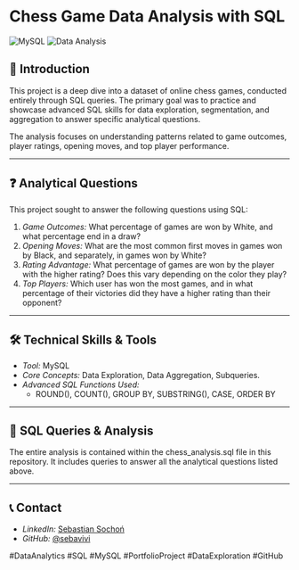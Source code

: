 # Chess Game Data Analysis with SQL

![MySQL](https://img.shields.io/badge/MySQL-005C84?style=for-the-badge&logo=mysql&logoColor=white)
![Data Analysis](https://img.shields.io/badge/Data%20Analysis-Portfolio%20Project-blue?style=for-the-badge)

## 📖 Introduction

This project is a deep dive into a dataset of online chess games, conducted entirely through SQL queries. The primary goal was to practice and showcase advanced SQL skills for data exploration, segmentation, and aggregation to answer specific analytical questions.

The analysis focuses on understanding patterns related to game outcomes, player ratings, opening moves, and top player performance.

---

## ❓ Analytical Questions

This project sought to answer the following questions using SQL:

1.  *Game Outcomes:* What percentage of games are won by White, and what percentage end in a draw?
2.  *Opening Moves:* What are the most common first moves in games won by Black, and separately, in games won by White?
3.  *Rating Advantage:* What percentage of games are won by the player with the higher rating? Does this vary depending on the color they play?
4.  *Top Players:* Which user has won the most games, and in what percentage of their victories did they have a higher rating than their opponent?

---

## 🛠️ Technical Skills & Tools

*   *Tool:* MySQL
*   *Core Concepts:* Data Exploration, Data Aggregation, Subqueries.
*   *Advanced SQL Functions Used:*
    *   ROUND(), COUNT(), GROUP BY, SUBSTRING(), CASE, ORDER BY

---

## 🚀 SQL Queries & Analysis

The entire analysis is contained within the chess_analysis.sql file in this repository. It includes queries to answer all the analytical questions listed above.

---

## 📞 Contact

*   *LinkedIn:* [Sebastian Sochoń](https://www.linkedin.com/in/sebastian-sochon-182849336/)
*   *GitHub:* [@sebavivi](https://github.com/sebavivi)

#DataAnalytics #SQL #MySQL #PortfolioProject #DataExploration #GitHub
